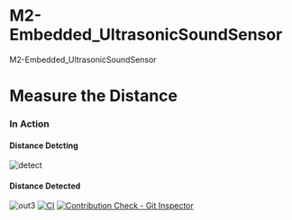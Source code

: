 # M2-Embedded_UltrasonicSoundSensor
M2-Embedded_UltrasonicSoundSensor
# Measure the Distance

### In Action

#### Distance Detcting
![detect](https://user-images.githubusercontent.com/94118726/144181053-9d21929e-45b9-4b41-907f-74fecb11d808.jpg)
#### Distance Detected

![out3](https://user-images.githubusercontent.com/94118726/144073364-fbec5d54-7aa8-49b3-8a69-fa51d0d2b5e5.jpg)
[![CI](https://github.com/Pradnya579/M2-Embedded_UltrasonicSoundSensor/actions/workflows/main.yml/badge.svg)](https://github.com/Pradnya579/M2-Embedded_UltrasonicSoundSensor/actions/workflows/main.yml)
[![Contribution Check - Git Inspector](https://github.com/Pradnya579/M2-Embedded_UltrasonicSoundSensor/actions/workflows/gitinspector.yml/badge.svg)](https://github.com/Pradnya579/M2-Embedded_UltrasonicSoundSensor/actions/workflows/gitinspector.yml)
